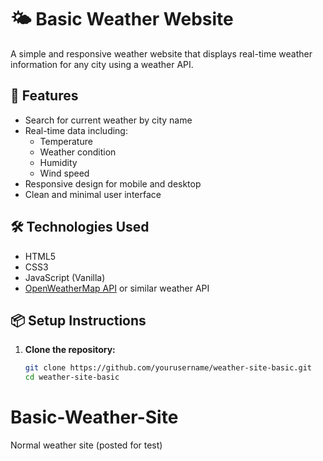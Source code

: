 # 🌤️ Basic Weather Website

A simple and responsive weather website that displays real-time weather information for any city using a weather API.

## 🚀 Features

- Search for current weather by city name
- Real-time data including:
  - Temperature
  - Weather condition
  - Humidity
  - Wind speed
- Responsive design for mobile and desktop
- Clean and minimal user interface

## 🛠️ Technologies Used

- HTML5
- CSS3
- JavaScript (Vanilla)
- [OpenWeatherMap API](https://openweathermap.org/api)  or similar weather API

## 📦 Setup Instructions

1. **Clone the repository:**
   ```bash
   git clone https://github.com/yourusername/weather-site-basic.git
   cd weather-site-basic
# Basic-Weather-Site
Normal weather site (posted for test) 
